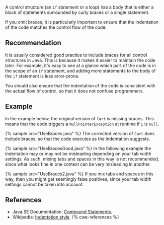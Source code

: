 A control structure (an `if` statement or a loop) has a body that is either a block of statements surrounded by curly braces or a single statement.

If you omit braces, it is particularly important to ensure that the indentation of the code matches the control flow of the code.


## Recommendation
It is usually considered good practice to include braces for all control structures in Java. This is because it makes it easier to maintain the code later. For example, it's easy to see at a glance which part of the code is in the scope of an `if` statement, and adding more statements to the body of the `if` statement is less error-prone.

You should also ensure that the indentation of the code is consistent with the actual flow of control, so that it does not confuse programmers.


## Example
In the example below, the original version of `Cart` is missing braces. This means that the code triggers a `NullPointerException` at runtime if `i` is `null`.

{% sample src="UseBraces.java" %}
The corrected version of `Cart` does include braces, so that the code executes as the indentation suggests.

{% sample src="UseBracesGood.java" %}
In the following example the indentation may or may not be misleading depending on your tab width settings. As such, mixing tabs and spaces in this way is not recommended, since what looks fine in one context can be very misleading in another.

{% sample src="UseBraces2.java" %}
If you mix tabs and spaces in this way, then you might get seemingly false positives, since your tab width settings cannot be taken into account.


## References
* Java SE Documentation: [Compound Statements](https://www.oracle.com/java/technologies/javase/codeconventions-statements.html#15395).
* Wikipedia: [Indentation style](https://en.wikipedia.org/wiki/Indentation_style).
{% cwe-references %}
